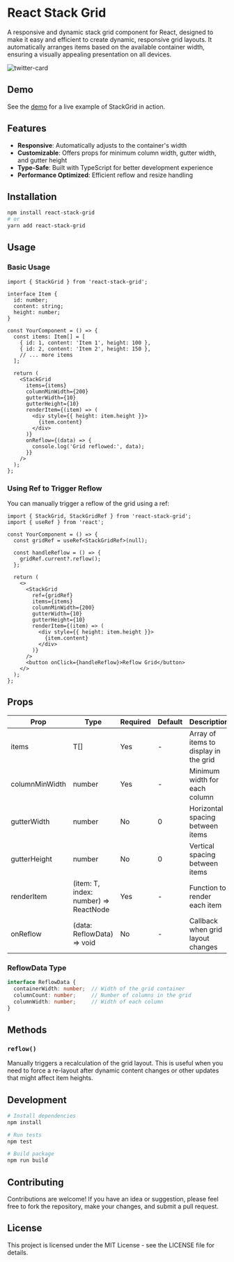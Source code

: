 # React Stack Grid

A responsive and dynamic stack grid component for React, designed to make it easy and efficient to create dynamic, responsive grid layouts. It automatically arranges items based on the available container width, ensuring a visually appealing presentation on all devices.

![twitter-card](https://github.com/user-attachments/assets/c0f70661-dfdf-438e-a1af-e35ed41eb38e)

## Demo
See the [demo](https://react-stack-grid.crobert.dev/) for a live example of StackGrid in action.

## Features

- **Responsive**: Automatically adjusts to the container's width
- **Customizable**: Offers props for minimum column width, gutter width, and gutter height
- **Type-Safe**: Built with TypeScript for better development experience
- **Performance Optimized**: Efficient reflow and resize handling

## Installation

```bash
npm install react-stack-grid
# or
yarn add react-stack-grid
```

## Usage

### Basic Usage

```tsx
import { StackGrid } from 'react-stack-grid';

interface Item {
  id: number;
  content: string;
  height: number;
}

const YourComponent = () => {
  const items: Item[] = [
    { id: 1, content: 'Item 1', height: 100 },
    { id: 2, content: 'Item 2', height: 150 },
    // ... more items
  ];

  return (
    <StackGrid
      items={items}
      columnMinWidth={200}
      gutterWidth={10}
      gutterHeight={10}
      renderItem={(item) => (
        <div style={{ height: item.height }}>
          {item.content}
        </div>
      )}
      onReflow={(data) => {
        console.log('Grid reflowed:', data);
      }}
    />
  );
};
```

### Using Ref to Trigger Reflow

You can manually trigger a reflow of the grid using a ref:

```tsx
import { StackGrid, StackGridRef } from 'react-stack-grid';
import { useRef } from 'react';

const YourComponent = () => {
  const gridRef = useRef<StackGridRef>(null);
  
  const handleReflow = () => {
    gridRef.current?.reflow();
  };

  return (
    <>
      <StackGrid
        ref={gridRef}
        items={items}
        columnMinWidth={200}
        gutterWidth={10}
        gutterHeight={10}
        renderItem={(item) => (
          <div style={{ height: item.height }}>
            {item.content}
          </div>
        )}
      />
      <button onClick={handleReflow}>Reflow Grid</button>
    </>
  );
};
```

## Props

| Prop | Type | Required | Default | Description |
|------|------|----------|---------|-------------|
| items | T[] | Yes | - | Array of items to display in the grid |
| columnMinWidth | number | Yes | - | Minimum width for each column |
| gutterWidth | number | No | 0 | Horizontal spacing between items |
| gutterHeight | number | No | 0 | Vertical spacing between items |
| renderItem | (item: T, index: number) => ReactNode | Yes | - | Function to render each item |
| onReflow | (data: ReflowData) => void | No | - | Callback when grid layout changes |

### ReflowData Type

```typescript
interface ReflowData {
  containerWidth: number;  // Width of the grid container
  columnCount: number;     // Number of columns in the grid
  columnWidth: number;     // Width of each column
}
```

## Methods

### `reflow()`

Manually triggers a recalculation of the grid layout. This is useful when you need to force a re-layout after dynamic content changes or other updates that might affect item heights.

## Development

```bash
# Install dependencies
npm install

# Run tests
npm test

# Build package
npm run build
```

## Contributing

Contributions are welcome! If you have an idea or suggestion, please feel free to fork the repository, make your changes, and submit a pull request.

## License

This project is licensed under the MIT License - see the LICENSE file for details.
